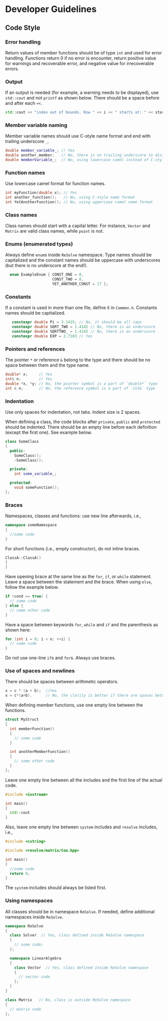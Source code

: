 # Developer Guidelines

## Code Style


### Error handling
Return values of member functions should be of type `int` and used for error handling. Functions return 0 if no error is encounter, return positive value for warnings and recoverable error, and negative value for irrecoverable errors.

### Output
If an output is needed (for example, a warning needs to be displayed), use `std::cout` and not `printf` as shown below. There should be a space before and after each `<<`.

```c++
std::cout << "index out of bounds. Row " << i << " starts at: " << start << " and ends at " << end << std::endl;
```


### Member variable naming

Member variable names should use C-style name format and end with trailing underscore `_`.
```c++
double member_variable_; // Yes
double another_member;   // No, there is no trailing underscore to distinguish it from nonmember variables
double memberVariable_;  // No, using lowercase camel instead of C-style name format
```

### Function names

Use lowercase camel format for function names.
```c++
int myFunction(double x); // Yes
int another_function();   // No, using C-style name format
int YetAnotherFunction(); // No, using uppercase camel name format
```

### Class names

Class names should start with a capital letter. For instance, `Vector` and `Matrix` are valid class names, while `point` is not.

### Enums (enumerated types)

Always define `enum`s inside `ReSolve` namespace. Type names should be capitalized and the constant names should be uppercase with underscores (but there is no underscore at the end!).

```c++
  enum ExampleEnum { CONST_ONE = 0,
                     CONST_TWO = 8, 
                     YET_ANOTHER_CONST = 17 };
``` 

### Constants

If a constant is used in more than one file, define it in `Common.h`. Constants names should be capitalized.

```c++
   constexpr double Pi = 3.1415; // No, it should be all caps
   constexpr double SQRT_TWO = 1.4142 // No, there is an underscore
   constexpr double SQRTTWO_ = 1.4142 // No, there is an underscore
   constexpr double EXP = 2.7183 // Yes   
```

### Pointers and references

The pointer `*` or reference `&` belong to the type and there should be no space between them and the type name.
```c++
double* x;     // Yes
int& n;        // Yes
double *x, *y; // No, the pointer symbol is a part of `double*` type
int & n;       // No, the reference symbol is a part of `int&` type
```

### Indentation
Use only spaces for indentation, not tabs. Indent size is 2 spaces.

When defining a class, the code blocks after `private`, `public` and `protected` should be indented. There should be an empty line before each definition (except the first one). See example below.
```c++
class SomeClass
{
  public:
    SomeClass();
    ~SomeClass();

  private:
    int some_variable_;

  protected:
    void someFunction();
};
```

### Braces
Namespaces, classes and functions: use new line afterwards, i.e.,  
```c++
namespace someNamespace
{
  //some code 
}
```
For short functions (i.e., empty constructor), do not inline braces.
```c++
ClassA::ClassA()
{
}
```
Have opening brace at the same line as the  `for`, `if`, or `while` statement. Leave a space between the statement and the brace. When using `else`, follow the example below. 
```c++
if (cond == true) {
  // some code
} else {
  // some other code
}
 ```
Have a space between keywords `for`, `while` and `if` and the parenthesis as shown here:
```c++
for (int i = 0; i < n; ++i) {
  // some code
} 
```

Do not use one-line `if`s and `for`s. Always use braces.

### Use of spaces and newlines
There should be spaces between arithmetic operators. 
```c++
x = c * (a + b);  //Yes
x = c*(a+b).      // No, the clarity is better if there are spaces between binary operators and operands.
```
When defining member functions, use one empty line between the functions.
```c++
struct MyStruct
{
  int memberFunction()
  {
    // some code
  }

  int anotherMemberFunction()
  {
    // some other code
  }
};
```
Leave one empty line between all the includes and the first line of the actual code. 
```c++
#include <iostream>

int main()
{
  std::cout 
}
```

Also, leave one empty line between `system` includes and `resolve` includes, i.e.,
```c++
#include <cstring>

#include <resolve/matrix/Coo.hpp>

int main()
{
  //some code
  return 0;
}
```
The `system` includes should always be listed first.

### Using namespaces
All classes should be in namespace `ReSolve`. If needed, define additional namespaces inside `ReSolve`.
```c++
namespace ReSolve
{
  class Solver  // Yes, class defined inside ReSolve namespace
  {
    // some code; 
  };

  namespace LinearAlgebra
  {
    class Vector  // Yes, class defined inside ReSolve namespace
    {
      // vector code
    };
  }
}

class Matrix   // No, class is outside ReSolve namespace
{
  // matrix code
};
